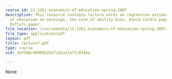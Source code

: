 ```yaml
---
course_id: 11-126j-economics-of-education-spring-2007
description: This resource contains lecture notes on regression estimates of the impact
  of education on earnings, the case of ability bias, David Card?s paper, and Esther?s
  Duflo?s paper.
file_location: /coursemedia/11-126j-economics-of-education-spring-2007/3ef588c98009b26d7c62aa7affc834be_lecture7.pdf
file_type: application/pdf
layout: pdf
title: lecture7.pdf
type: course
uid: 3ef588c98009b26d7c62aa7affc834be

---
```

None